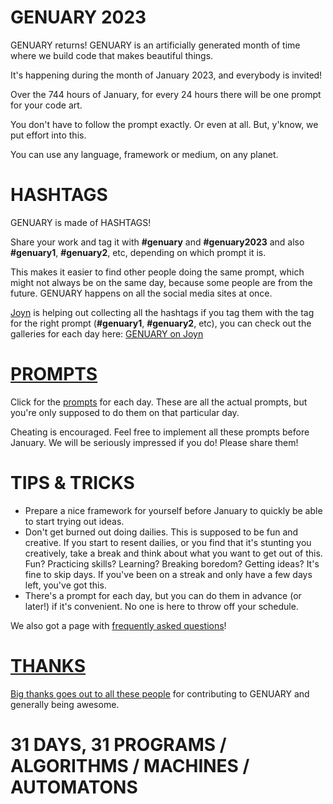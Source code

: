 # GENUARY 2023

GENUARY returns! GENUARY is an artificially generated month of time where we build code that makes beautiful things.

It's happening during the month of January 2023, and everybody is invited!

Over the 744 hours of January, for every 24 hours there will be one prompt for your code art.

You don't have to follow the prompt exactly. Or even at all. But, y'know, we put effort into this.

You can use any language, framework or medium, on any planet.

# HASHTAGS

GENUARY is made of HASHTAGS!

Share your work and tag it with **#genuary** and **#genuary2023** and also **#genuary1**, **#genuary2**, etc, depending on which prompt it is. 

This makes it easier to find other people doing the same prompt, which might not always be on the same day, because some people are from the future. GENUARY happens on all the social media sites at once.

[Joyn](https://joyn.xyz) is helping out collecting all the hashtags if you tag them with the tag for the right prompt (**#genuary1**, **#genuary2**, etc), you can check out the galleries for each day here: [GENUARY on Joyn](https://app.joyn.xyz/project/genuary-f38cfe2e2fac)

# [PROMPTS](prompts)

Click for the [prompts](prompts) for each day. These are all the actual prompts, but you're only supposed to do them on that particular day.

Cheating is encouraged. Feel free to implement all these prompts before January. We will be seriously impressed if you do! Please share them!

# TIPS & TRICKS

* Prepare a nice framework for yourself before January to quickly be able to start trying out ideas.
* Don't get burned out doing dailies. This is supposed to be fun and creative. If you start to resent dailies, or you find that it's stunting you creatively, take a break and think about what you want to get out of this. Fun? Practicing skills? Learning? Breaking boredom? Getting ideas? It's fine to skip days. If you've been on a streak and only have a few days left, you've got this.
* There's a prompt for each day, but you can do them in advance (or later!) if it's convenient. No one is here to throw off your schedule.

We also got a page with [frequently asked questions](faq)!

# [THANKS](thanks)

[Big thanks goes out to all these people](thanks) for contributing to GENUARY and generally being awesome.

# 31 DAYS, 31 PROGRAMS / ALGORITHMS / MACHINES / AUTOMATONS
